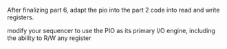 After finalizing part 6, adapt the pio into the part 2 code into read and write registers.

modify your sequencer to use the PIO as its primary I/O engine, including the ability to R/W any register
